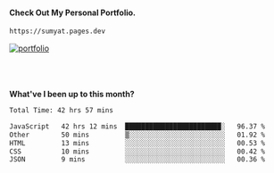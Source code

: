 #### Check Out My Personal Portfolio.
````bash
https://sumyat.pages.dev
````

<a href='https://sumyat.pages.dev/'>
    <img src='https://user-images.githubusercontent.com/108873224/211860821-15c31441-8db7-4fb7-8537-28a0c11e9408.png' alt='portfolio' align='center' />
</a>


<br />
<br />


<br />
<br />

**What've I been up to this month?**

<!--START_SECTION:waka-->

```txt
Total Time: 42 hrs 57 mins

JavaScript   42 hrs 12 mins  ████████████████████████░   96.37 %
Other        50 mins         ▒░░░░░░░░░░░░░░░░░░░░░░░░   01.92 %
HTML         13 mins         ░░░░░░░░░░░░░░░░░░░░░░░░░   00.53 %
CSS          10 mins         ░░░░░░░░░░░░░░░░░░░░░░░░░   00.42 %
JSON         9 mins          ░░░░░░░░░░░░░░░░░░░░░░░░░   00.36 %
```

<!--END_SECTION:waka-->




